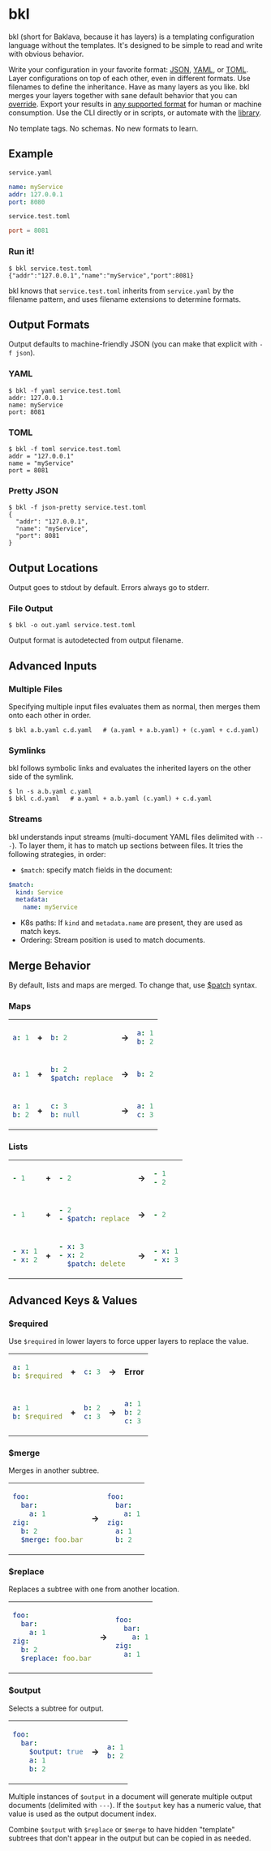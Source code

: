 # bkl

bkl (short for Baklava, because it has layers) is a templating configuration language without the templates. It's designed to be simple to read and write with obvious behavior.

Write your configuration in your favorite format: [JSON](https://json.org), [YAML](https://yaml.org/), or [TOML](https://toml.io). Layer configurations on top of each other, even in different formats. Use filenames to define the inheritance. Have as many layers as you like. bkl merges your layers together with sane default behavior that you can [override](#merge-behavior). Export your results in [any supported format](#output-formats) for human or machine consumption. Use the CLI directly or in scripts, or automate with the [library](https://pkg.go.dev/github.com/gopatchy/bkl#section-documentation).

No template tags. No schemas. No new formats to learn.

## Example

`service.yaml`
```yaml
name: myService
addr: 127.0.0.1
port: 8080
```

`service.test.toml`
```toml
port = 8081
```

### Run it!
```console
$ bkl service.test.toml
{"addr":"127.0.0.1","name":"myService","port":8081}
```

bkl knows that `service.test.toml` inherits from `service.yaml` by the filename pattern, and uses filename extensions to determine formats.

## Output Formats

Output defaults to machine-friendly JSON (you can make that explicit with `-f json`).

### YAML
```console
$ bkl -f yaml service.test.toml
addr: 127.0.0.1
name: myService
port: 8081
```

### TOML
```console
$ bkl -f toml service.test.toml
addr = "127.0.0.1"
name = "myService"
port = 8081
```

### Pretty JSON
```console
$ bkl -f json-pretty service.test.toml
{
  "addr": "127.0.0.1",
  "name": "myService",
  "port": 8081
}
```

## Output Locations

Output goes to stdout by default. Errors always go to stderr.

### File Output
```console
$ bkl -o out.yaml service.test.toml
```

Output format is autodetected from output filename.

## Advanced Inputs

### Multiple Files

Specifying multiple input files evaluates them as normal, then merges them onto each other in order.

```console
$ bkl a.b.yaml c.d.yaml   # (a.yaml + a.b.yaml) + (c.yaml + c.d.yaml)
```

### Symlinks

bkl follows symbolic links and evaluates the inherited layers on the other side of the symlink.

```console
$ ln -s a.b.yaml c.yaml
$ bkl c.d.yaml   # a.yaml + a.b.yaml (c.yaml) + c.d.yaml

```

### Streams

bkl understands input streams (multi-document YAML files delimited with `---`). To layer them, it has to match up sections between files. It tries the following strategies, in order:
* `$match`: specify match fields in the document:
```yaml
$match:
  kind: Service
  metadata:
    name: myService
```
* K8s paths: If `kind` and `metadata.name` are present, they are used as match keys.
* Ordering: Stream position is used to match documents.

## Merge Behavior

By default, lists and maps are merged. To change that, use [$patch](https://github.com/edgarsandi/Kubernetes/blob/master/docs/devel/api-conventions.md#strategic-merge-patch) syntax.

### Maps

<table>
  
<tr>

<td>

```yaml
a: 1
```
</td>

<td>

**+**
</td>

<td>

```yaml
b: 2
```
</td>

<td>

**→**
</td>

<td>

```yaml
a: 1
b: 2
```
</td>

</tr>

<tr></tr>

<tr>

<td>

```yaml
a: 1
```
</td>

<td>

**+**
</td>

<td>

```yaml
b: 2
$patch: replace
```
</td>

<td>

**→**
</td>

<td>

```yaml
b: 2
```
</td>

</tr>

<tr></tr>

<tr>

<td>

```yaml
a: 1
b: 2
```
</td>

<td>

**+**
</td>

<td>

```yaml
c: 3
b: null
```
</td>

<td>

**→**
</td>

<td>

```yaml
a: 1
c: 3
```
</td>

</tr>

</table>

### Lists

<table>
  
<tr>

<td>

```yaml
- 1
```
</td>

<td>

**+**
</td>

<td>

```yaml
- 2
```
</td>

<td>

**→**
</td>

<td>

```yaml
- 1
- 2
```
</td>

</tr>

<tr></tr>

<tr>

<td>

```yaml
- 1
```
</td>

<td>

**+**
</td>

<td>

```yaml
- 2
- $patch: replace
```
</td>

<td>

**→**
</td>

<td>

```yaml
- 2
```
</td>

</tr>

<tr></tr>

<tr>

<td>

```yaml
- x: 1
- x: 2
```
</td>

<td>

**+**
</td>

<td>

```yaml
- x: 3
- x: 2
  $patch: delete
```
</td>

<td>

**→**
</td>

<td>

```yaml
- x: 1
- x: 3
```
</td>

</tr>

</table>

## Advanced Keys & Values

### $required

Use `$required` in lower layers to force upper layers to replace the value.

<table>
  
<tr>

<td>

```yaml
a: 1
b: $required
```
</td>

<td>

**+**
</td>

<td>

```yaml
c: 3
```
</td>

<td>

**→**
</td>

<td>

**Error**

</td>

</tr>

<tr></tr>

<tr>

<td>

```yaml
a: 1
b: $required
```
</td>

<td>

**+**
</td>

<td>

```yaml
b: 2
c: 3
```
</td>

<td>

**→**
</td>

<td>

```yaml
a: 1
b: 2
c: 3
```
</td>

</tr>

</table>

### $merge

Merges in another subtree.

<table>
  
<tr>

<td>

```yaml
foo:
  bar:
    a: 1
zig:
  b: 2
  $merge: foo.bar
```
</td>

<td>

**→**
</td>

<td>

```yaml
foo:
  bar:
    a: 1
zig:
  a: 1
  b: 2
```
</td>

</tr>

</table>

### $replace

Replaces a subtree with one from another location.

<table>
  
<tr>

<td>

```yaml
foo:
  bar:
    a: 1
zig:
  b: 2
  $replace: foo.bar
```
</td>

<td>

**→**
</td>

<td>

```yaml
foo:
  bar:
    a: 1
zig:
  a: 1
```
</td>

</tr>

</table>

### $output

Selects a subtree for output.

<table>
  
<tr>

<td>

```yaml
foo:
  bar:
    $output: true
    a: 1
    b: 2
```
</td>

<td>

**→**
</td>

<td>

```yaml
a: 1
b: 2
```
</td>

</tr>

</table>

Multiple instances of `$output` in a document will generate multiple output documents (delimited with `---`). If the `$output` key has a numeric value, that value is used as the output document index.

Combine `$output` with `$replace` or `$merge` to have hidden "template" subtrees that don't appear in the output but can be copied in as needed. 
